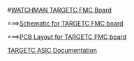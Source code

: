 #[WATCHMAN TARGETC FMC Board](https://github.com/WMidlab/WATCHMAN/wiki/TARGETC-FMC-Prototype-Board)

===>[Schematic for TARGETC FMC board](https://www.phys.hawaii.edu/~idlab/taskAndSchedule/PCBs/IDL_18_030/WATCHMAN_TC_prototype_revC.pdf)

===>[PCB Layout for TARGETC FMC board](https://www.phys.hawaii.edu/~idlab/taskAndSchedule/PCBs/IDL_18_030/WATCHMAN_TC_prototype_revC_pcb.pdf)

[TARGETC ASIC Documentation](https://github.com/WMidlab/WATCHMAN/wiki/TARGETC-ASIC-Documentation)